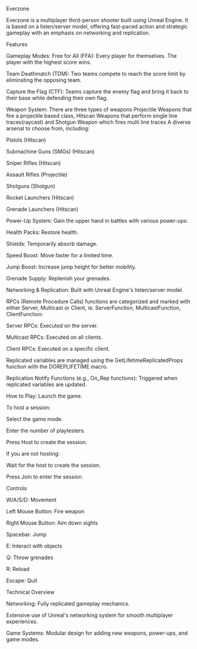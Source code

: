 Everzone

Everzone is a multiplayer third-person shooter built using Unreal Engine. It is based on a listen/server model, offering fast-paced action and strategic gameplay with an emphasis on networking and replication.

Features

Gameplay Modes:
Free for All (FFA): Every player for themselves. The player with the highest score wins.

Team Deathmatch (TDM): Two teams compete to reach the score limit by eliminating the opposing team.

Capture the Flag (CTF): Teams capture the enemy flag and bring it back to their base while defending their own flag.

Weapon System:
There are three types of weapons Projectile Weapons that fire a projectile based class, Hitscan Weapons that perform single line traces(raycast) and Shotgun Weapon which fires multi line traces
A diverse arsenal to choose from, including:

Pistols (Hitscan)

Submachine Guns (SMGs) (Hitscan)

Sniper Rifles (Hitscan)

Assault Rifles (Projectile)

Shotguns (Shotgun)

Rocket Launchers (Hitscan)

Grenade Launchers (Hitscan)

Power-Up System:
Gain the upper hand in battles with various power-ups:

Health Packs: Restore health.

Shields: Temporarily absorb damage.

Speed Boost: Move faster for a limited time.

Jump Boost: Increase jump height for better mobility.

Grenade Supply: Replenish your grenades.

Networking & Replication:
Built with Unreal Engine's listen/server model.

RPCs (Remote Procedure Calls) functions are categorized and marked with either Server, Multicast or Client, ie. ServerFunction, MulticastFunction, ClientFunction:

Server RPCs: Executed on the server.

Multicast RPCs: Executed on all clients.

Client RPCs: Executed on a specific client.

Replicated variables are managed using the GetLifetimeReplicatedProps function with the DOREPLIFETIME macro.

Replication Notify Functions (e.g., On_Rep functions): Triggered when replicated variables are updated.


How to Play:
Launch the game.

To host a session:

Select the game mode.

Enter the number of playtesters.

Press Host to create the session.

If you are not hosting:

Wait for the host to create the session.

Press Join to enter the session.

Controls

W/A/S/D: Movement

Left Mouse Button: Fire weapon

Right Mouse Button: Aim down sights

Spacebar: Jump

E: Interact with objects

Q: Throw grenades

R: Reload

Escape: Quit

Technical Overview

Networking:
Fully replicated gameplay mechanics.

Extensive use of Unreal's networking system for smooth multiplayer experiences.

Game Systems:
Modular design for adding new weapons, power-ups, and game modes.
